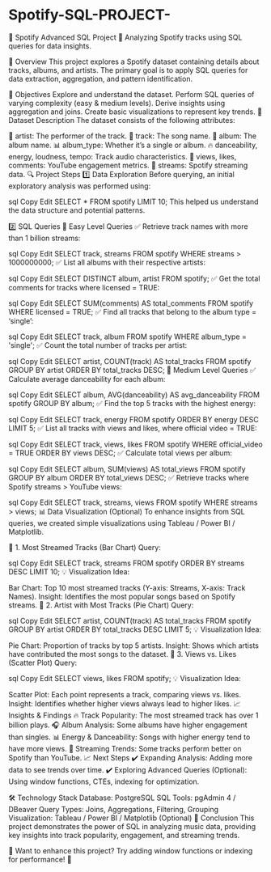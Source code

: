 # Spotify-SQL-PROJECT-
🎵 Spotify Advanced SQL Project
📌 Analyzing Spotify tracks using SQL queries for data insights.

📌 Overview
This project explores a Spotify dataset containing details about tracks, albums, and artists. The primary goal is to apply SQL queries for data extraction, aggregation, and pattern identification.

🚀 Objectives
Explore and understand the dataset.
Perform SQL queries of varying complexity (easy & medium levels).
Derive insights using aggregation and joins.
Create basic visualizations to represent key trends.
📂 Dataset Description
The dataset consists of the following attributes:

🎤 artist: The performer of the track.
🎵 track: The song name.
💽 album: The album name.
📊 album_type: Whether it’s a single or album.
🔥 danceability, energy, loudness, tempo: Track audio characteristics.
🎥 views, likes, comments: YouTube engagement metrics.
📡 streams: Spotify streaming data.
🔍 Project Steps
1️⃣ Data Exploration
Before querying, an initial exploratory analysis was performed using:

sql
Copy
Edit
SELECT * FROM spotify LIMIT 10;
This helped us understand the data structure and potential patterns.

2️⃣ SQL Queries
📌 Easy Level Queries
✅ Retrieve track names with more than 1 billion streams:

sql
Copy
Edit
SELECT track, streams 
FROM spotify 
WHERE streams > 1000000000;
✅ List all albums with their respective artists:

sql
Copy
Edit
SELECT DISTINCT album, artist 
FROM spotify;
✅ Get the total comments for tracks where licensed = TRUE:

sql
Copy
Edit
SELECT SUM(comments) AS total_comments 
FROM spotify 
WHERE licensed = TRUE;
✅ Find all tracks that belong to the album type = ‘single’:

sql
Copy
Edit
SELECT track, album 
FROM spotify 
WHERE album_type = 'single';
✅ Count the total number of tracks per artist:

sql
Copy
Edit
SELECT artist, COUNT(track) AS total_tracks 
FROM spotify 
GROUP BY artist 
ORDER BY total_tracks DESC;
📌 Medium Level Queries
✅ Calculate average danceability for each album:

sql
Copy
Edit
SELECT album, AVG(danceability) AS avg_danceability 
FROM spotify 
GROUP BY album;
✅ Find the top 5 tracks with the highest energy:

sql
Copy
Edit
SELECT track, energy 
FROM spotify 
ORDER BY energy DESC 
LIMIT 5;
✅ List all tracks with views and likes, where official video = TRUE:

sql
Copy
Edit
SELECT track, views, likes 
FROM spotify 
WHERE official_video = TRUE 
ORDER BY views DESC;
✅ Calculate total views per album:

sql
Copy
Edit
SELECT album, SUM(views) AS total_views 
FROM spotify 
GROUP BY album 
ORDER BY total_views DESC;
✅ Retrieve tracks where Spotify streams > YouTube views:

sql
Copy
Edit
SELECT track, streams, views 
FROM spotify 
WHERE streams > views;
📊 Data Visualization (Optional)
To enhance insights from SQL queries, we created simple visualizations using Tableau / Power BI / Matplotlib.

🔹 1. Most Streamed Tracks (Bar Chart)
Query:

sql
Copy
Edit
SELECT track, streams 
FROM spotify 
ORDER BY streams DESC 
LIMIT 10;
💡 Visualization Idea:

Bar Chart: Top 10 most streamed tracks (Y-axis: Streams, X-axis: Track Names).
Insight: Identifies the most popular songs based on Spotify streams.
🔹 2. Artist with Most Tracks (Pie Chart)
Query:

sql
Copy
Edit
SELECT artist, COUNT(track) AS total_tracks 
FROM spotify 
GROUP BY artist 
ORDER BY total_tracks DESC 
LIMIT 5;
💡 Visualization Idea:

Pie Chart: Proportion of tracks by top 5 artists.
Insight: Shows which artists have contributed the most songs to the dataset.
🔹 3. Views vs. Likes (Scatter Plot)
Query:

sql
Copy
Edit
SELECT views, likes 
FROM spotify;
💡 Visualization Idea:

Scatter Plot: Each point represents a track, comparing views vs. likes.
Insight: Identifies whether higher views always lead to higher likes.
📈 Insights & Findings
🔥 Track Popularity: The most streamed track has over 1 billion plays.
🎧 Album Analysis: Some albums have higher engagement than singles.
📊 Energy & Danceability: Songs with higher energy tend to have more views.
📢 Streaming Trends: Some tracks perform better on Spotify than YouTube.
📈 Next Steps
✔️ Expanding Analysis: Adding more data to see trends over time.
✔️ Exploring Advanced Queries (Optional): Using window functions, CTEs, indexing for optimization.

🛠 Technology Stack
Database: PostgreSQL
SQL Tools: pgAdmin 4 / DBeaver
Query Types: Joins, Aggregations, Filtering, Grouping
Visualization: Tableau / Power BI / Matplotlib (Optional)
🎯 Conclusion
This project demonstrates the power of SQL in analyzing music data, providing key insights into track popularity, engagement, and streaming trends.

🔗 Want to enhance this project? Try adding window functions or indexing for performance! 🚀

